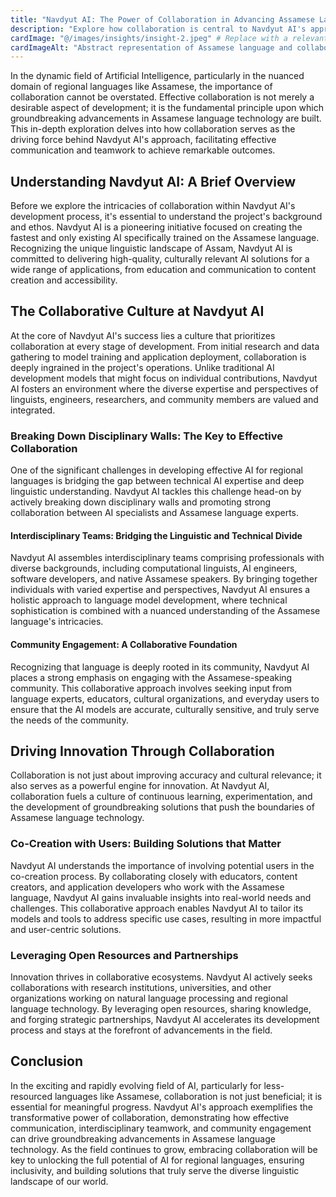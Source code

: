 ```yaml
---
title: "Navdyut AI: The Power of Collaboration in Advancing Assamese Language AI"
description: "Explore how collaboration is central to Navdyut AI's approach, fostering effective communication and teamwork to achieve groundbreaking advancements in Assamese language technology."
cardImage: "@/images/insights/insight-2.jpeg" # Replace with a relevant image
cardImageAlt: "Abstract representation of Assamese language and collaborative technology"
---
```


In the dynamic field of Artificial Intelligence, particularly in the nuanced domain of regional languages like Assamese, the importance of collaboration cannot be overstated. Effective collaboration is not merely a desirable aspect of development; it is the fundamental principle upon which groundbreaking advancements in Assamese language technology are built. This in-depth exploration delves into how collaboration serves as the driving force behind Navdyut AI's approach, facilitating effective communication and teamwork to achieve remarkable outcomes.

## Understanding Navdyut AI: A Brief Overview

Before we explore the intricacies of collaboration within Navdyut AI's development process, it's essential to understand the project's background and ethos. Navdyut AI is a pioneering initiative focused on creating the fastest and only existing AI specifically trained on the Assamese language. Recognizing the unique linguistic landscape of Assam, Navdyut AI is committed to delivering high-quality, culturally relevant AI solutions for a wide range of applications, from education and communication to content creation and accessibility.

## The Collaborative Culture at Navdyut AI

At the core of Navdyut AI's success lies a culture that prioritizes collaboration at every stage of development. From initial research and data gathering to model training and application deployment, collaboration is deeply ingrained in the project's operations. Unlike traditional AI development models that might focus on individual contributions, Navdyut AI fosters an environment where the diverse expertise and perspectives of linguists, engineers, researchers, and community members are valued and integrated.

### Breaking Down Disciplinary Walls: The Key to Effective Collaboration

One of the significant challenges in developing effective AI for regional languages is bridging the gap between technical AI expertise and deep linguistic understanding. Navdyut AI tackles this challenge head-on by actively breaking down disciplinary walls and promoting strong collaboration between AI specialists and Assamese language experts.

#### Interdisciplinary Teams: Bridging the Linguistic and Technical Divide

Navdyut AI assembles interdisciplinary teams comprising professionals with diverse backgrounds, including computational linguists, AI engineers, software developers, and native Assamese speakers. By bringing together individuals with varied expertise and perspectives, Navdyut AI ensures a holistic approach to language model development, where technical sophistication is combined with a nuanced understanding of the Assamese language's intricacies.

#### Community Engagement: A Collaborative Foundation

Recognizing that language is deeply rooted in its community, Navdyut AI places a strong emphasis on engaging with the Assamese-speaking community. This collaborative approach involves seeking input from language experts, educators, cultural organizations, and everyday users to ensure that the AI models are accurate, culturally sensitive, and truly serve the needs of the community.

## Driving Innovation Through Collaboration

Collaboration is not just about improving accuracy and cultural relevance; it also serves as a powerful engine for innovation. At Navdyut AI, collaboration fuels a culture of continuous learning, experimentation, and the development of groundbreaking solutions that push the boundaries of Assamese language technology.

### Co-Creation with Users: Building Solutions that Matter

Navdyut AI understands the importance of involving potential users in the co-creation process. By collaborating closely with educators, content creators, and application developers who work with the Assamese language, Navdyut AI gains invaluable insights into real-world needs and challenges. This collaborative approach enables Navdyut AI to tailor its models and tools to address specific use cases, resulting in more impactful and user-centric solutions.

### Leveraging Open Resources and Partnerships

Innovation thrives in collaborative ecosystems. Navdyut AI actively seeks collaborations with research institutions, universities, and other organizations working on natural language processing and regional language technology. By leveraging open resources, sharing knowledge, and forging strategic partnerships, Navdyut AI accelerates its development process and stays at the forefront of advancements in the field.

## Conclusion

In the exciting and rapidly evolving field of AI, particularly for less-resourced languages like Assamese, collaboration is not just beneficial; it is essential for meaningful progress. Navdyut AI's approach exemplifies the transformative power of collaboration, demonstrating how effective communication, interdisciplinary teamwork, and community engagement can drive groundbreaking advancements in Assamese language technology. As the field continues to grow, embracing collaboration will be key to unlocking the full potential of AI for regional languages, ensuring inclusivity, and building solutions that truly serve the diverse linguistic landscape of our world.
